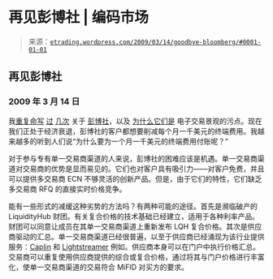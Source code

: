 <!--yml

类别：未分类

日期：2024 年 5 月 12 日 19:39:55

-->

# 再见彭博社 | 编码市场

> 来源：[`etrading.wordpress.com/2009/03/14/goodbye-bloomberg/#0001-01-01`](https://etrading.wordpress.com/2009/03/14/goodbye-bloomberg/#0001-01-01)

## 再见彭博社

### 2009 年 3 月 14 日

我[重复命写](https://etrading.wordpress.com/2007/02/08/bloomberg-tickers/) [过](https://etrading.wordpress.com/2008/01/16/bloomberg-and-merrill/) [几次](https://etrading.wordpress.com/2007/06/09/bloomberg-is-dead/) 关于 [彭博社](https://etrading.wordpress.com/2006/06/15/bloomberg-the-traders-intranet/)，以及 [为什么它们是](https://etrading.wordpress.com/2006/06/01/25-million-lines-of-fortran/) 电子交易景观的污点。现在我们正处于经济衰退，彭博社的客户都想要削减每个月一千美元的终端费用。我越来越多的听到人们说“为什么要为一个月一千美元的终端费用付账呢？”

对于参与专有单一交易商渠道的人来说，彭博社的困难应该是机遇。单一交易商渠道对交易商的优势是显而易见的。它们也对客户具有吸引力——对客户免费，并且可以提供多交易商 ECN 不够灵活的创新产品。但是，由于它们的特性，它们缺乏多交易商 RFQ 的直接实时价格竞争。

能有一些形式的减缓这种劣势的方法吗？有两种可能的途径。首先是濒临破产的 LiquidityHub 财团。有关复合价格的技术基础已经建立，适用于各种利率产品。财团可以同意让成员在其单一交易商渠道上重新发布 LQH 复合价格。其次是供应商驱动的汇总。单一交易商渠道已经很普遍，以至于供应商已经涌现为该行业提供服务：[Caplin](http://www.caplin.com) 和 [Lightstreamer](http://www.lightstreamer.com/) 例如。供应商本身可以在门户中执行价格汇总。交易商可以重复使用供应商提供的综合或复合价格，通过将其与门户价格进行丰富化，使单一交易商渠道的交易符合 MiFID 对买方的要求。
